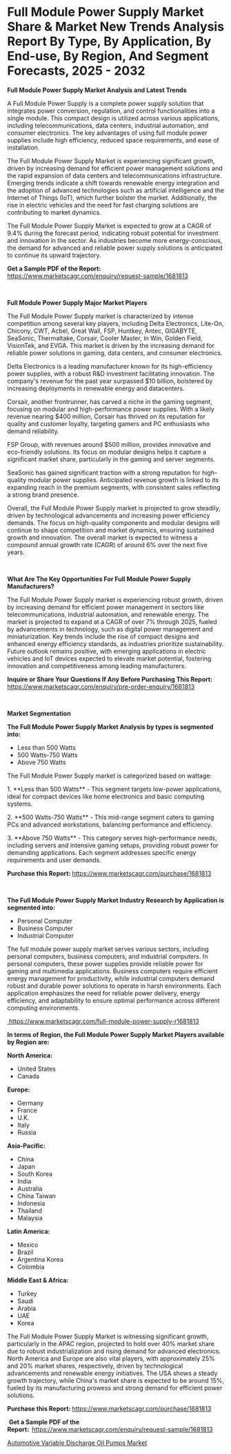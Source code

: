 <p><h1>Full Module Power Supply Market Share & Market New Trends Analysis Report By Type, By Application, By End-use, By Region, And Segment Forecasts, 2025 - 2032</h1></p><p><strong>Full Module Power Supply Market Analysis and Latest Trends</strong></p>
<p><p>A Full Module Power Supply is a complete power supply solution that integrates power conversion, regulation, and control functionalities into a single module. This compact design is utilized across various applications, including telecommunications, data centers, industrial automation, and consumer electronics. The key advantages of using full module power supplies include high efficiency, reduced space requirements, and ease of installation.</p><p>The Full Module Power Supply Market is experiencing significant growth, driven by increasing demand for efficient power management solutions and the rapid expansion of data centers and telecommunications infrastructure. Emerging trends indicate a shift towards renewable energy integration and the adoption of advanced technologies such as artificial intelligence and the Internet of Things (IoT), which further bolster the market. Additionally, the rise in electric vehicles and the need for fast charging solutions are contributing to market dynamics. </p><p>The Full Module Power Supply Market is expected to grow at a CAGR of 9.4% during the forecast period, indicating robust potential for investment and innovation in the sector. As industries become more energy-conscious, the demand for advanced and reliable power supply solutions is anticipated to continue its upward trajectory.</p></p>
<p><strong>Get a Sample PDF of the Report:&nbsp;</strong> <a href="https://www.marketscagr.com/enquiry/request-sample/1681813?utm_campaign=2465&utm_medium=2&utm_source=Github&utm_content=ia&utm_term=24032025&utm_id=full-module-power-supply">https://www.marketscagr.com/enquiry/request-sample/1681813</a></p>
<p>&nbsp;</p>
<p><strong>Full Module Power Supply Major Market Players</strong></p>
<p><p>The Full Module Power Supply market is characterized by intense competition among several key players, including Delta Electronics, Lite-On, Chicony, CWT, Acbel, Great Wall, FSP, Huntkey, Antec, GIGABYTE, SeaSonic, Thermaltake, Corsair, Cooler Master, In Win, Golden Field, VisionTek, and EVGA. This market is driven by the increasing demand for reliable power solutions in gaming, data centers, and consumer electronics.</p><p>Delta Electronics is a leading manufacturer known for its high-efficiency power supplies, with a robust R&D investment facilitating innovation. The company's revenue for the past year surpassed $10 billion, bolstered by increasing deployments in renewable energy and datacenters.</p><p>Corsair, another frontrunner, has carved a niche in the gaming segment, focusing on modular and high-performance power supplies. With a likely revenue nearing $400 million, Corsair has thrived on its reputation for quality and customer loyalty, targeting gamers and PC enthusiasts who demand reliability.</p><p>FSP Group, with revenues around $500 million, provides innovative and eco-friendly solutions. Its focus on modular designs helps it capture a significant market share, particularly in the gaming and server segments.</p><p>SeaSonic has gained significant traction with a strong reputation for high-quality modular power supplies. Anticipated revenue growth is linked to its expanding reach in the premium segments, with consistent sales reflecting a strong brand presence.</p><p>Overall, the Full Module Power Supply market is projected to grow steadily, driven by technological advancements and increasing power efficiency demands. The focus on high-quality components and modular designs will continue to shape competition and market dynamics, ensuring sustained growth and innovation. The overall market is expected to witness a compound annual growth rate (CAGR) of around 6% over the next five years.</p></p>
<p>&nbsp;</p>
<p><strong>What Are The Key Opportunities For Full Module Power Supply Manufacturers?</strong></p>
<p><p>The Full Module Power Supply market is experiencing robust growth, driven by increasing demand for efficient power management in sectors like telecommunications, industrial automation, and renewable energy. The market is projected to expand at a CAGR of over 7% through 2025, fueled by advancements in technology, such as digital power management and miniaturization. Key trends include the rise of compact designs and enhanced energy efficiency standards, as industries prioritize sustainability. Future outlook remains positive, with emerging applications in electric vehicles and IoT devices expected to elevate market potential, fostering innovation and competitiveness among leading manufacturers.</p></p>
<p><strong>Inquire or Share Your Questions If Any Before Purchasing This Report:</strong> <a href="https://www.marketscagr.com/enquiry/pre-order-enquiry/1681813?utm_campaign=2465&utm_medium=2&utm_source=Github&utm_content=ia&utm_term=24032025&utm_id=full-module-power-supply">https://www.marketscagr.com/enquiry/pre-order-enquiry/1681813</a></p>
<p>&nbsp;</p>
<p><strong>Market Segmentation</strong></p>
<p><strong>The Full Module Power Supply Market Analysis by types is segmented into:</strong></p>
<p><ul><li>Less than 500 Watts</li><li>500 Watts-750 Watts</li><li>Above 750 Watts</li></ul></p>
<p><p>The Full Module Power Supply market is categorized based on wattage: </p><p>1. **Less than 500 Watts** - This segment targets low-power applications, ideal for compact devices like home electronics and basic computing systems.</p><p>   </p><p>2. **500 Watts-750 Watts** - This mid-range segment caters to gaming PCs and advanced workstations, balancing performance and efficiency.</p><p>3. **Above 750 Watts** - This category serves high-performance needs, including servers and intensive gaming setups, providing robust power for demanding applications. Each segment addresses specific energy requirements and user demands.</p></p>
<p><strong>Purchase this Report:&nbsp;</strong><a href="https://www.marketscagr.com/purchase/1681813?utm_campaign=2465&utm_medium=2&utm_source=Github&utm_content=ia&utm_term=24032025&utm_id=full-module-power-supply">https://www.marketscagr.com/purchase/1681813</a></p>
<p>&nbsp;</p>
<p><strong>The Full Module Power Supply Market Industry Research by Application is segmented into:</strong></p>
<p><ul><li>Personal Computer</li><li>Business Computer</li><li>Industrial Computer</li></ul></p>
<p><p>The full module power supply market serves various sectors, including personal computers, business computers, and industrial computers. In personal computers, these power supplies provide reliable power for gaming and multimedia applications. Business computers require efficient energy management for productivity, while industrial computers demand robust and durable power solutions to operate in harsh environments. Each application emphasizes the need for reliable power delivery, energy efficiency, and adaptability to ensure optimal performance across different computing environments.</p></p>
<p><a href="https://www.marketscagr.com/full-module-power-supply-r1681813?utm_campaign=2465&utm_medium=2&utm_source=Github&utm_content=ia&utm_term=24032025&utm_id=full-module-power-supply">&nbsp;https://www.marketscagr.com/full-module-power-supply-r1681813</a></p>
<p><strong>In terms of Region, the Full Module Power Supply Market Players available by Region are:</strong></p>
<p>
    <p> <strong> North America: </strong>
        <ul>
            <li>United States</li>
            <li>Canada</li>
        </ul>
        </p> 
    <p> <strong> Europe: </strong>
        <ul>
            <li>Germany</li>
            <li>France</li>
            <li>U.K.</li>
            <li>Italy</li>
            <li>Russia</li>
        </ul>
        </p> 
    <p> <strong> Asia-Pacific: </strong>
        <ul>
            <li>China</li>
            <li>Japan</li>
            <li>South Korea</li>
            <li>India</li>
            <li>Australia</li>
            <li>China Taiwan</li>
            <li>Indonesia</li>
            <li>Thailand</li>
            <li>Malaysia</li>
        </ul>
        </p> 
    <p> <strong> Latin America: </strong>
        <ul>
            <li>Mexico</li>
            <li>Brazil</li>
            <li>Argentina Korea</li>
            <li>Colombia</li>
        </ul>
        </p> 
    <p> <strong> Middle East & Africa: </strong>
        <ul>
            <li>Turkey</li>
            <li>Saudi</li>
            <li>Arabia</li>
            <li>UAE</li>
            <li>Korea</li>
        </ul>
    </p>
    </p>
<p><p>The Full Module Power Supply Market is witnessing significant growth, particularly in the APAC region, projected to hold over 40% market share due to robust industrialization and rising demand for advanced electronics. North America and Europe are also vital players, with approximately 25% and 20% market shares, respectively, driven by technological advancements and renewable energy initiatives. The USA shows a steady growth trajectory, while China's market share is expected to be around 15%, fueled by its manufacturing prowess and strong demand for efficient power solutions.</p></p>
<p><strong>Purchase this Report: </strong><a href="https://www.marketscagr.com/purchase/1681813?utm_campaign=2465&utm_medium=2&utm_source=Github&utm_content=ia&utm_term=24032025&utm_id=full-module-power-supply">https://www.marketscagr.com/purchase/1681813</a></p>
<p>&nbsp;<strong>Get a Sample PDF of the Report:&nbsp;&nbsp;</strong><a href="https://www.marketscagr.com/enquiry/request-sample/1681813?utm_campaign=2465&utm_medium=2&utm_source=Github&utm_content=ia&utm_term=24032025&utm_id=full-module-power-supply">https://www.marketscagr.com/enquiry/request-sample/1681813</a></p>
<p><strong></strong></p>
<p><p><a href="https://github.com/sherikacas30/Market-Research-Report-List-1/blob/main/automotive-variable-discharge-oil-pumps-market.md?utm_campaign=2465&utm_medium=2&utm_source=Github&utm_content=ia&utm_term=24032025&utm_id=full-module-power-supply">Automotive Variable Discharge Oil Pumps Market</a></p></p>